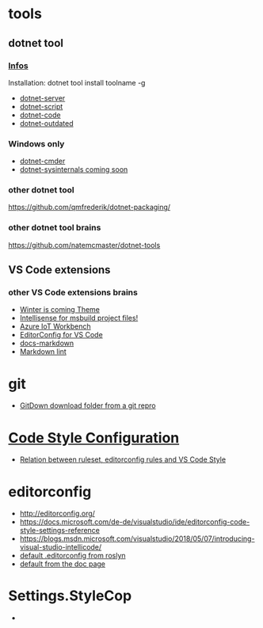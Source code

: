 # tools

## dotnet tool

### [Infos](https://docs.microsoft.com/de-de/dotnet/core/tools/global-tools?WT.mc_id=none-blog-shboyer)
Installation: dotnet tool install toolname -g

* [dotnet-server](https://github.com/natemcmaster/dotnet-serve)
* [dotnet-script](https://github.com/filipw/dotnet-script)
* [dotnet-code](https://github.com/EifelMono/dotnet-code)
* [dotnet-outdated](https://tattoocoder.com/using-global-tool-dotnet-outdated-to-check-for-the-latest-nuget-package-updates/)

### Windows only
* [dotnet-cmder](https://github.com/EifelMono/dotnet-cmder)
* [dotnet-sysinternals coming soon]()

### other dotnet tool

https://github.com/qmfrederik/dotnet-packaging/

### other dotnet tool brains

https://github.com/natemcmaster/dotnet-tools


## VS Code extensions

### other VS Code extensions brains

* [Winter is coming Theme](https://marketplace.visualstudio.com/items?itemName=johnpapa.winteriscoming&wt.mc_id=code-twitter-jopapa)
* [Intellisense for msbuild project files!](https://marketplace.visualstudio.com/items?itemName=tintoy.msbuild-project-tools)
* [Azure IoT Workbench](https://marketplace.visualstudio.com/items?itemName=vsciot-vscode.vscode-iot-workbench&wt.mc_id=AID627586_QSG_SCL_253805)
* [EditorConfig for VS Code](https://marketplace.visualstudio.com/items?itemName=EditorConfig.EditorConfig)
* [docs-markdown](https://marketplace.visualstudio.com/items?itemName=docsmsft.docs-markdown)
* [Markdown lint](https://marketplace.visualstudio.com/items?itemName=DavidAnson.vscode-markdownlint)


# git
* [GitDown download folder from a git repro](https://minhaskamal.github.io/DownGit/#/home)


# [Code Style Configuration](https://blogs.msdn.microsoft.com/dotnet/2016/12/15/code-style-configuration-in-the-vs2017-rc-update/)
* [Relation between ruleset, editorconfig rules and VS Code Style](https://github.com/dotnet/roslyn/issues/19618)

# editorconfig
* http://editorconfig.org/
* https://docs.microsoft.com/de-de/visualstudio/ide/editorconfig-code-style-settings-reference
* https://blogs.msdn.microsoft.com/visualstudio/2018/05/07/introducing-visual-studio-intellicode/
* [default .editorconfig from roslyn](https://github.com/dotnet/roslyn/blob/master/.editorconfig)
* [default from the doc page](https://docs.microsoft.com/en-us/visualstudio/ide/editorconfig-code-style-settings-reference#example-editorconfig-file)

# Settings.StyleCop
* 


